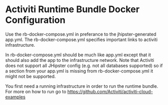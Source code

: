 # Activiti Runtime Bundle Docker Configuration

Use the rb-docker-compose.yml in preferance to the jhipster-generated app.yml. The rb-docker-compose.yml specifies important links to activiti infrastructure.
 
In rb-docker-compose.yml should be much like app.yml except that it should also add the app to the infrastructure network. Note that Activiti does not support all JHipster config (e.g. not all databases supported) so if a section from your app.yml is missing from rb-docker-compose.yml it might not be supported.

You first need a running infrastructure in order to run the runtime bundle. For more on how to run go to https://github.com/Activiti/activiti-cloud-examples
